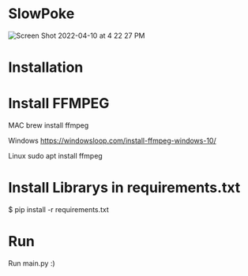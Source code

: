 # SlowPoke


![Screen Shot 2022-04-10 at 4 22 27 PM](https://user-images.githubusercontent.com/30321729/162638288-a7c01abf-1365-443f-a8d1-63f4a9005afb.png)

# Installation 

# Install FFMPEG

MAC 
brew install ffmpeg

Windows
https://windowsloop.com/install-ffmpeg-windows-10/

Linux
sudo apt install ffmpeg


# Install Librarys in requirements.txt 
$ pip install -r requirements.txt


# Run
Run main.py :)
